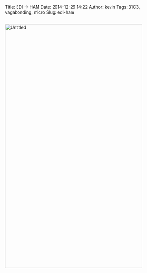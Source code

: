Title: EDI -> HAM
Date: 2014-12-26 14:22
Author: kevin
Tags: 31C3, vagabonding, micro
Slug: edi-ham

<br /><a data-flickr-embed="true" href="https://www.flickr.com/photos/kevinisageek/22791534133/in/album-72157659518140073/" title="Untitled"><img src="https://farm6.staticflickr.com/5740/22791534133_ddf5a9aa76_c.jpg" width="450" height="800" alt="Untitled" /></a>
